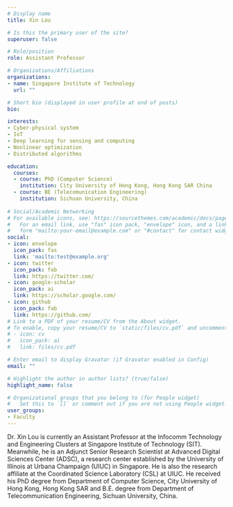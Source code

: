 ```yaml
---
# Display name
title: Xin Lou

# Is this the primary user of the site?
superuser: false

# Role/position
role: Assistant Professor

# Organizations/Affiliations
organizations:
- name: Singapore Institute of Technology
  url: ""

# Short bio (displayed in user profile at end of posts) 
bio: 

interests:
- Cyber-physical system
- IoT
- Deep learning for sensing and computing
- Nonlinear optimization
- Distributed algorithms

education:
  courses:
  - course: PhD (Computer Science)
    institution: City University of Hong Kong, Hong Kong SAR China
  - course: BE (Telecomunication Engineering)
    institution: Sichuan University, China
    
# Social/Academic Networking
# For available icons, see: https://sourcethemes.com/academic/docs/page-builder/#icons
#   For an email link, use "fas" icon pack, "envelope" icon, and a link in the
#   form "mailto:your-email@example.com" or "#contact" for contact widget.
social:
- icon: envelope
  icon_pack: fas
  link: 'mailto:test@example.org'
- icon: twitter
  icon_pack: fab
  link: https://twitter.com/
- icon: google-scholar
  icon_pack: ai
  link: https://scholar.google.com/
- icon: github
  icon_pack: fab
  link: https://github.com/
# Link to a PDF of your resume/CV from the About widget.
# To enable, copy your resume/CV to `static/files/cv.pdf` and uncomment the lines below.
# - icon: cv
#   icon_pack: ai
#   link: files/cv.pdf

# Enter email to display Gravatar (if Gravatar enabled in Config)
email: ""

# Highlight the author in author lists? (true/false)
highlight_name: false

# Organizational groups that you belong to (for People widget)
#   Set this to `[]` or comment out if you are not using People widget.
user_groups:
- Faculty
---
```


Dr. Xin Lou is currently an Assistant Professor at the Infocomm Technology and Engineering Clusters at Singapore Institute of Technology (SIT). Meanwhile, he is an Adjunct Senior Research Scientist at Advanced Digital Sciences Center (ADSC), a research center established by the University of Illinois at Urbana Champaign (UIUC) in Singapore. He is also the research affiliate at the Coordinated Science Laboratory (CSL) at UIUC. He received his PhD degree from Department of Computer Science, City University of Hong Kong, Hong Kong SAR and B.E. degree from Department of Telecommunication Engineering, Sichuan University, China.
